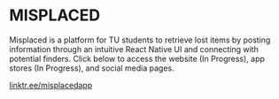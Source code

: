 # MISPLACED
Misplaced is a platform for TU students to retrieve lost items by posting information through an intuitive React Native UI and connecting with potential finders. Click below to access the website (In Progress), app stores (In Progress), and social media pages.

[linktr.ee/misplacedapp](https://linktr.ee/misplacedapp)
